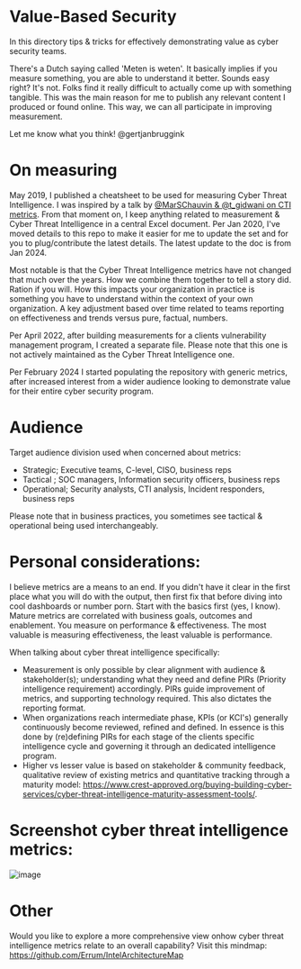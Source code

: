 # Value-Based Security
In this directory tips & tricks for effectively demonstrating value as cyber security teams.

There's a Dutch saying called 'Meten is weten'. It basically implies if you measure something, you are able to understand it better. Sounds easy right? It's not. Folks find it really difficult to actually come up with something tangible. This was the main reason for me  to publish any relevant content I produced or found online. This way, we can all participate in improving measurement.

Let me know what you think! @gertjanbruggink

# On measuring 
May 2019, I published a cheatsheet to be used for measuring Cyber Threat Intelligence. I was inspired by a talk by  [@MarSChauvin & @t_gidwani on CTI metrics](https://www.first.org/resources/papers/london2019/1130-How-to-Get-Promoted-Gidwani.pdf). From that moment on, I keep anything related to measurement & Cyber Threat Intelligence in a central Excel document. Per Jan 2020, I've moved  details to this repo to make it easier for me to update the set and for you to plug/contribute the latest details. The latest update to the doc is from Jan 2024. 

Most notable is that the Cyber Threat Intelligence metrics have not changed that much over the years. How we combine them together to tell a story did. Ration if you will. How this impacts your organization in practice is something you have to understand within the context of your own organization. A key adjustment based over time related to teams reporting on effectiveness and trends versus pure, factual, numbers.

Per April 2022, after building measurements for a clients vulnerability management program, I created a separate file. Please note that this one is not actively maintained as the Cyber Threat Intelligence one. 

Per February 2024 I started populating the repository with generic metrics, after increased interest from a wider audience looking to demonstrate value for their entire cyber security program.

# Audience
Target audience division used when concerned about metrics:
- Strategic; Executive teams, C-level, CISO, business reps
- Tactical ; SOC managers, Information security officers, business reps
- Operational; Security analysts, CTI analysis, Incident responders, business reps

Please note that in business practices, you sometimes see tactical & operational being used interchangeably.

# Personal considerations:

I believe metrics are a means to an end. If you didn't have it clear in the first place what you will do with the output, then first fix that before diving into cool dashboards or number porn. Start with the basics first (yes, I know). Mature metrics are correlated with business goals, outcomes and enablement. You measure on performance & effectiveness. The most valuable is measuring effectiveness, the least valuable is performance.

When talking about cyber threat intelligence specifically:
- Measurement is only possible by clear alignment with audience & stakeholder(s); understanding what they need and define PIRs (Priority intelligence requirement) accordingly. PIRs guide improvement of metrics, and supporting technology required. This also dictates the reporting format.
- When organizations reach intermediate phase, KPIs (or KCI's) generally continuously become reviewed, refined and defined. In essence is this done by (re)defining PIRs for each stage of the clients specific intelligence cycle and governing it through an dedicated intelligence program.
- Higher vs lesser value is based on stakeholder & community feedback, qualitative review of existing metrics and quantitative tracking through a maturity model: https://www.crest-approved.org/buying-building-cyber-services/cyber-threat-intelligence-maturity-assessment-tools/.

# Screenshot cyber threat intelligence metrics:
![image](https://github.com/gertjanbruggink/Metrics/assets/50614049/a91a23d2-7396-4960-a760-7a15eb2779e0)




# Other
Would you like to explore a more comprehensive view onhow cyber threat intelligence metrics relate to an overall capability? Visit this mindmap: 
https://github.com/Errum/IntelArchitectureMap



